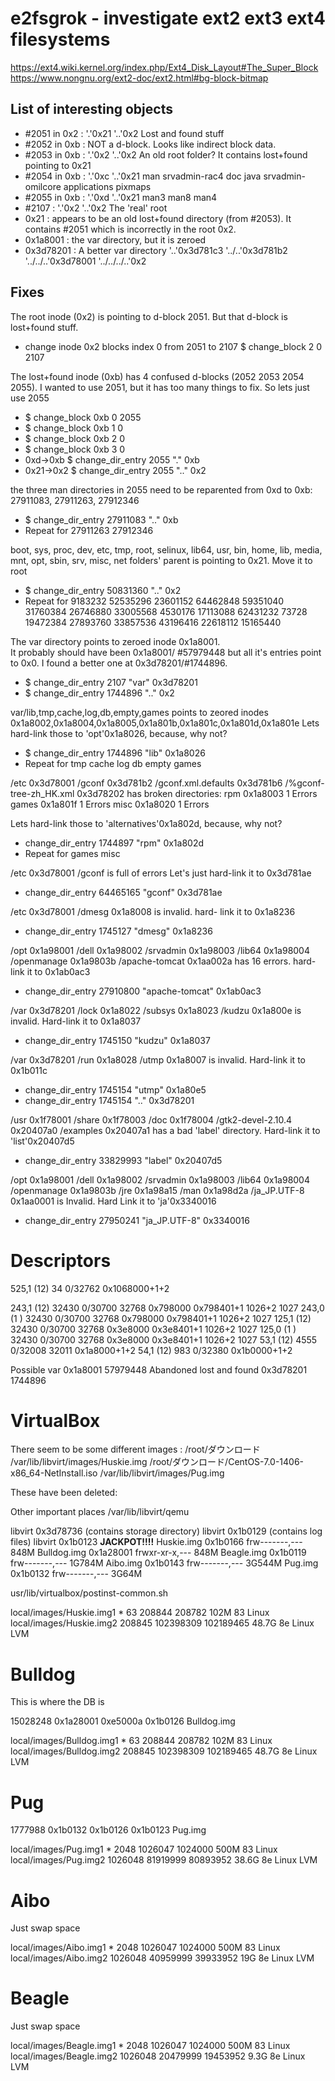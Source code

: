 # e2fsgrok - investigate ext2 ext3 ext4 filesystems

https://ext4.wiki.kernel.org/index.php/Ext4_Disk_Layout#The_Super_Block
https://www.nongnu.org/ext2-doc/ext2.html#bg-block-bitmap



## List of interesting objects

* #2051 in 0x2 : '.'0x21 '..'0x2  Lost and found stuff
* #2052 in 0xb : NOT a d-block.  Looks like indirect block data.
* #2053 in 0xb : '.'0x2  '..'0x2   An old root folder?  It contains lost+found pointing to 0x21
* #2054 in 0xb : '.'0xc '..'0x21   man srvadmin-rac4 doc java srvadmin-omilcore applications pixmaps
* #2055 in 0xb : '.'0xd '..'0x21   man3 man8 man4
* #2107 : '.'0x2 '..'0x2   The 'real' root
* 0x21 : appears to be an old lost+found directory (from #2053).  It contains #2051 which is incorrectly in the root 0x2.
* 0x1a8001 : the var directory, but it is zeroed
* 0x3d78201 : A better var directory '..'0x3d781c3 '../..'0x3d781b2 '../../..'0x3d78001 '../../../..'0x2


## Fixes

The root inode (0x2) is pointing to d-block 2051.  But that d-block is lost+found stuff.

* change inode 0x2 blocks index 0 from 2051 to 2107  $ change_block 2 0 2107

The lost+found inode (0xb) has 4 confused d-blocks (2052 2053 2054 2055).
I wanted to use 2051, but it has too many things to fix.
So lets just use 2055

* $ change_block 0xb 0 2055
* $ change_block 0xb 1 0
* $ change_block 0xb 2 0
* $ change_block 0xb 3 0
* 0xd->0xb  $ change_dir_entry 2055 "." 0xb
* 0x21->0x2  $ change_dir_entry 2055 ".." 0x2

the three man directories in 2055 need to be reparented from 0xd to 0xb: 27911083, 27911263, 27912346

* $ change_dir_entry 27911083 ".." 0xb
* Repeat for 27911263 27912346

boot, sys, proc, dev, etc, tmp, root, selinux, lib64, usr, bin, home, lib, media, mnt, opt, sbin, srv, misc, net
 folders' parent is pointing to 0x21.  Move it to root

* $ change_dir_entry 50831360 ".." 0x2
* Repeat for 9183232 52535296 23601152 64462848 59351040 31760384 26746880 33005568 4530176 17113088 62431232 73728 19472384 27893760 33857536 43196416 22618112 15165440

The var directory points to zeroed inode 0x1a8001.  
It probably should have been  0x1a8001/ #57979448 but all it's entries point to 0x0.
I found a better one at 0x3d78201/#1744896.

* $ change_dir_entry 2107 "var" 0x3d78201
* $ change_dir_entry 1744896 ".." 0x2

var/lib,tmp,cache,log,db,empty,games  points to zeored inodes 0x1a8002,0x1a8004,0x1a8005,0x1a801b,0x1a801c,0x1a801d,0x1a801e
Lets hard-link those to 'opt'0x1a8026, because, why not?

* $ change_dir_entry 1744896 "lib" 0x1a8026
* Repeat for tmp cache log db empty games

/etc 0x3d78001 /gconf 0x3d781b2 /gconf.xml.defaults 0x3d781b6 /%gconf-tree-zh_HK.xml 0x3d78202 has broken directories:
  rpm 0x1a8003 1 Errors
  games 0x1a801f 1 Errors
  misc 0x1a8020 1 Errors

Lets hard-link those to 'alternatives'0x1a802d, because, why not?

* change_dir_entry 1744897 "rpm" 0x1a802d
* Repeat for games misc


/etc 0x3d78001 /gconf is full of errors
Let's just hard-link it to  0x3d781ae 

* change_dir_entry 64465165 "gconf" 0x3d781ae


/etc 0x3d78001 /dmesg 0x1a8008  is invalid.  hard- link it to 0x1a8236

* change_dir_entry 1745127 "dmesg" 0x1a8236


/opt 0x1a98001 /dell 0x1a98002 /srvadmin 0x1a98003 /lib64 0x1a98004 /openmanage 0x1a9803b /apache-tomcat 0x1aa002a  has 16 errors.  hard-link it to 0x1ab0ac3

* change_dir_entry 27910800 "apache-tomcat" 0x1ab0ac3

/var 0x3d78201 /lock 0x1a8022 /subsys 0x1a8023 /kudzu 0x1a800e  is invalid.   Hard-link it to 0x1a8037

* change_dir_entry 1745150 "kudzu" 0x1a8037

/var 0x3d78201 /run 0x1a8028 /utmp 0x1a8007 is invalid.  Hard-link it to 0x1b011c

* change_dir_entry 1745154 "utmp" 0x1a80e5
* change_dir_entry 1745154 ".." 0x3d78201

/usr 0x1f78001 /share 0x1f78003 /doc 0x1f78004 /gtk2-devel-2.10.4 0x20407a0 /examples 0x20407a1 has a bad 'label' directory.  Hard-link it to 'list'0x20407d5

* change_dir_entry 33829993 "label" 0x20407d5

/opt 0x1a98001 /dell 0x1a98002 /srvadmin 0x1a98003 /lib64 0x1a98004 /openmanage 0x1a9803b /jre 0x1a98a15 /man 0x1a98d2a /ja_JP.UTF-8 0x1aa0001 is Invalid.  Hard Link it to 'ja'0x3340016

* change_dir_entry 27950241 "ja_JP.UTF-8" 0x3340016


# Descriptors
   525,1  (12)  34 0/32762  0x1068000+1+2

   243,1  (12)  32430 0/30700 32768  0x798000 0x798401+1 1026+2 1027
   243,0  (1 )  32430 0/30700 32768  0x798000 0x798401+1 1026+2 1027
   125,1  (12)  32430 0/30700 32768  0x3e8000 0x3e8401+1 1026+2 1027
   125,0  (1 )  32430 0/30700 32768  0x3e8000 0x3e8401+1 1026+2 1027
   53,1   (12)  4555 0/32008 32011  0x1a8000+1+2
   54,1   (12)  983 0/32380  0x1b0000+1+2

Possible var
        0x1a8001  57979448  Abandoned lost and found
  0x3d78201 1744896


# VirtualBox


There seem to be some different images :
    /root/ダウンロード
    /var/lib/libvirt/images/Huskie.img
    /root/ダウンロード/CentOS-7.0-1406-x86_64-NetInstall.iso
    /var/lib/libvirt/images/Pug.img

These have been deleted:
    <MachineEntry uuid="{e2893f6a-b30c-49be-b175-6727ad870197}" src="/root/VirtualBox VMs/Teria/Teria.vbox"/>
    <MachineEntry uuid="{7c78daf9-1e16-4d7f-9cbc-52d09fee4232}" src="/root/VirtualBox VMs/Dacs/Dacs.vbox"/>


Other important places
/var/lib/libvirt/qemu

libvirt 0x3d78736  (contains storage directory)
libvirt  0x1b0129  (contains log files)
libvirt 0x1b0123 **JACKPOT!!!!**
  Huskie.img  0x1b0166  frw-------,---  848M
  Bulldog.img  0x1a28001  frwxr-xr-x,---  848M
  Beagle.img  0x1b0119  frw-------,---  1G784M
  Aibo.img  0x1b0143  frw-------,---  3G544M
  Pug.img  0x1b0132  frw-------,---  3G64M


usr/lib/virtualbox/postinst-common.sh

local/images/Huskie.img1 *        63    208844    208782  102M 83 Linux
local/images/Huskie.img2      208845 102398309 102189465 48.7G 8e Linux LVM

# Bulldog

This is where the DB is

15028248 0x1a28001 0xe5000a 0x1b0126 Bulldog.img

local/images/Bulldog.img1 *        63    208844    208782  102M 83 Linux
local/images/Bulldog.img2      208845 102398309 102189465 48.7G 8e Linux LVM


# Pug

1777988 0x1b0132 0x1b0126 0x1b0123 Pug.img

local/images/Pug.img1 *       2048  1026047  1024000  500M 83 Linux
local/images/Pug.img2      1026048 81919999 80893952 38.6G 8e Linux LVM


# Aibo

Just swap space

local/images/Aibo.img1 *       2048  1026047  1024000  500M 83 Linux
local/images/Aibo.img2      1026048 40959999 39933952   19G 8e Linux LVM


# Beagle

Just swap space

local/images/Beagle.img1 *       2048  1026047  1024000  500M 83 Linux
local/images/Beagle.img2      1026048 20479999 19453952  9.3G 8e Linux LVM
